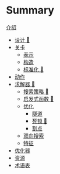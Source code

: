 # Summary

[介绍](introduction.md)

- [设计 🚧](design.md)
- [关卡](level/README.md)
  - [表示](level/representation.md)
  - [构造](level/construction.md)
  - [标准化 🚧](level/normalization.md)
- [动作]()
- [求解器 🚧](solver/README.md)
  - [搜索策略 🚧](solver/solving_strategy.md)
  - [启发式函数 🚧](solver/heuristic_function.md)
  - [优化](solver/optimization.md)
    - [隧道](solver/tunnels.md)
    - [死锁 🚧](solver/deadlocks.md)
    - [割点]()
  - [双向搜索]()
  - [特征]()
- [优化器]()
- [资源](resources.md)
- [术语表](glossary_of_terms.md)
